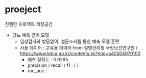# proeject
진행한 프로젝트 저장공간

- 당뇨 예측 간이 모델
  - 임상검사와 방문없이, 설문조사를 통한 예측 모델 훈련
  - 사용 데이터 : 교육용 데이터 from 질병관리청 국립보건연구원
    / https://www.kdca.go.kr/contents.es?mid=a40504070100
    - 예측 정확도 : 0.9295
    - precision / recall / f1 : / /
    - roc_auc :
      
  
